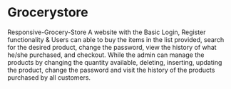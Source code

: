 # Grocerystore

Responsive-Grocery-Store
  A website with the Basic Login, Register functionality & Users can able to buy the items in the list provided, search for the desired product, change the password, view the history of what he/she purchased, and checkout. 
  While the admin can manage the products by changing the quantity available, deleting, inserting, updating the product, change the password and visit the history of the products purchased by all customers.
  
